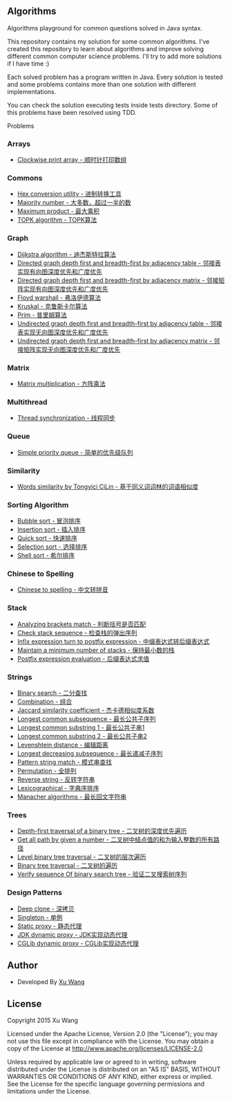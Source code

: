 ## Algorithms

Algorithms playground for common questions solved in Java syntax.

This repository contains my solution for some common algorithms. I've created this repository to learn about algorithms and improve solving different common computer science problems. I'll try to add more solutions if I have time :)

Each solved problem has a program written in Java. Every solution is tested and some problems contains more than one solution with different implementations.

You can check the solution executing tests inside tests directory. Some of this problems have been resolved using TDD.

Problems

### Arrays

* [Clockwise print array - 顺时针打印数组](src/main/java/cn/codepub/algorithms/arrays/PrintArray.java)

### Commons

* [Hex conversion utility - 进制转换工具](src/main/java/cn/codepub/algorithms/commons/ConversionOfNumberSystems.java)
* [Majority number - 大多数，超过一半的数](src/main/java/cn/codepub/algorithms/commons/MajorityNumber.java)
* [Maximum product - 最大乘积](src/main/java/cn/codepub/algorithms/commons/MaximumProduct.java)
* [TOPK algorithm - TOPK算法](src/main/java/cn/codepub/algorithms/commons/TopK.java)

### Graph

* [Dijkstra algorithm - 迪杰斯特拉算法](src/main/java/cn/codepub/algorithms/graph/Dijkstra.java)
* [Directed graph depth first and breadth-first by adjacency table - 邻接表实现有向图深度优先和广度优先](src/main/java/cn/codepub/algorithms/graph/DirectedGraphByAdjacencyList.java)
* [Directed graph depth first and breadth-first by adjacency matrix - 邻接矩阵实现有向图深度优先和广度优先](src/main/java/cn/codepub/algorithms/graph/DirectedGraphByAdjacencyMatrix.java)
* [Floyd warshall - 弗洛伊德算法](src/main/java/cn/codepub/algorithms/graph/FloydWarshall.java)
* [Kruskal - 克鲁斯卡尔算法](src/main/java/cn/codepub/algorithms/graph/Kruskal.java)
* [Prim - 普里姆算法](src/main/java/cn/codepub/algorithms/graph/Prim.java)
* [Undirected graph depth first and breadth-first by adjacency table - 邻接表实现无向图深度优先和广度优先](src/main/java/cn/codepub/algorithms/graph/UndirectedGraphByAdjacencyList.java)
* [Undirected graph depth first and breadth-first by adjacency matrix - 邻接矩阵实现无向图深度优先和广度优先](src/main/java/cn/codepub/algorithms/graph/UndirectedGraphByAdjacencyMatrix.java)

### Matrix

* [Matrix multiplication - 方阵乘法](src/main/java/cn/codepub/algorithms/matrix/Matrix.java)

### Multithread

* [Thread synchronization - 线程同步](src/main/java/cn/codepub/algorithms/multithread/ThreadSynchronization.java)

### Queue

* [Simple priority queue - 简单的优先级队列](src/main/java/cn/codepub/algorithms/queue/PriorityApp.java)

### Similarity

* [Words similarity by Tongyici CiLin - 基于同义词词林的词语相似度](src/main/java/cn/codepub/algorithms/similarity/cilin/WordSimilarity.java)

### Sorting Algorithm

* [Bubble sort - 冒泡排序](src/main/java/cn/codepub/algorithms/sorting/BubbleSort.java)
* [Insertion sort - 插入排序](src/main/java/cn/codepub/algorithms/sorting/InsertSort.java)
* [Quick sort - 快速排序](src/main/java/cn/codepub/algorithms/sorting/QuickSort.java)
* [Selection sort - 选择排序](src/main/java/cn/codepub/algorithms/sorting/SelectionSort.java)
* [Shell sort - 希尔排序](src/main/java/cn/codepub/algorithms/sorting/ShellSort.java)

### Chinese to Spelling

* [Chinese to spelling - 中文转拼音](src/main/java/cn/codepub/algorithms/spelling/ChineseToSpelling.java)

### Stack

* [Analyzing brackets match - 判断括号是否匹配](src/main/java/cn/codepub/algorithms/stack/BracketsApp.java)
* [Check stack sequence - 检查栈的弹出序列](src/main/java/cn/codepub/algorithms/stack/CheckStackSequence.java)
* [Infix expression turn to postfix expression - 中缀表达式转后缀表达式](src/main/java/cn/codepub/algorithms/stack/InfixApp.java)
* [Maintain a minimum number of stacks - 保持最小数的栈](src/main/java/cn/codepub/algorithms/stack/MinStack.java)
* [Postfix expression evaluation - 后缀表达式求值](src/main/java/cn/codepub/algorithms/stack/PostfixApp.java)

### Strings

* [Binary search - 二分查找](src/main/java/cn/codepub/algorithms/strings/BinarySearch.java)
* [Combination - 组合](src/main/java/cn/codepub/algorithms/strings/Combination.java)
* [Jaccard similarity coefficient - 杰卡德相似度系数](src/main/java/cn/codepub/algorithms/strings/JaccardSimilarityCoefficient.java)
* [Longest common subsequence - 最长公共子序列](src/main/java/cn/codepub/algorithms/strings/LCS.java)
* [Longest common substring 1 - 最长公共子串1](src/main/java/cn/codepub/algorithms/strings/LCS2.java)
* [Longest common substring 2 - 最长公共子串2](src/main/java/cn/codepub/algorithms/strings/LCS3.java)
* [Levenshtein distance - 编辑距离](src/main/java/cn/codepub/algorithms/strings/LevenshteinDistance.java)
* [Longest decreasing subsequence - 最长递减子序列](src/main/java/cn/codepub/algorithms/strings/LongestDecreasingSubSequence.java)
* [Pattern string match - 模式串查找](src/main/java/cn/codepub/algorithms/strings/PatternStringMatch.java)
* [Permutation - 全排列](src/main/java/cn/codepub/algorithms/strings/Permutation.java)
* [Reverse string - 反转字符串](src/main/java/cn/codepub/algorithms/strings/ReverseString.java)
* [Lexicographical - 字典序排序](src/main/java/cn/codepub/algorithms/strings/StringSort.java)
* [Manacher algorithms - 最长回文字符串](src/main/java/cn/codepub/algorithms/strings/Manacher.java)

### Trees

* [Depth-first traversal of a binary tree - 二叉树的深度优先遍历](src/main/java/cn/codepub/algorithms/trees/DepthFirstTraversal.java)
* [Get all path by given a number - 二叉树中结点值的和为输入整数的所有路径](src/main/java/cn/codepub/algorithms/trees/GetPathsBySum.java)
* [Level binary tree traversal - 二叉树的层次遍历](src/main/java/cn/codepub/algorithms/trees/LevelTraverseBinaryTree.java)
* [Binary tree traversal - 二叉树的遍历](src/main/java/cn/codepub/algorithms/trees/TraverseBinaryTree.java)
* [Verify sequence Of binary search tree - 验证二叉搜索树序列](src/main/java/cn/codepub/algorithms/trees/VerifySequenceOfBST.java)

### Design Patterns

* [Deep clone - 深拷贝](src/main/java/cn/codepub/patterns/core/DeepClone.java)
* [Singleton - 单例](src/main/java/cn/codepub/patterns/core/Singleton.java)
* [Static proxy - 静态代理](src/main/java/cn/codepub/patterns/proxy/StaticProxyHandler.java)
* [JDK dynamic proxy - JDK实现动态代理](src/main/java/cn/codepub/patterns/proxy/JDKProxyHandler.java)
* [CGLib dynamic proxy - CGLib实现动态代理](src/main/java/cn/codepub/patterns/proxy/CGLibProxyHandler.java)



Author
------------

* Developed By [Xu Wang](http://codepub.cn)



License
-------

Copyright 2015 Xu Wang

Licensed under the Apache License, Version 2.0 (the "License");
you may not use this file except in compliance with the License.
You may obtain a copy of the License at http://www.apache.org/licenses/LICENSE-2.0

Unless required by applicable law or agreed to in writing, software
distributed under the License is distributed on an "AS IS" BASIS,
WITHOUT WARRANTIES OR CONDITIONS OF ANY KIND, either express or implied.
See the License for the specific language governing permissions and
limitations under the License.